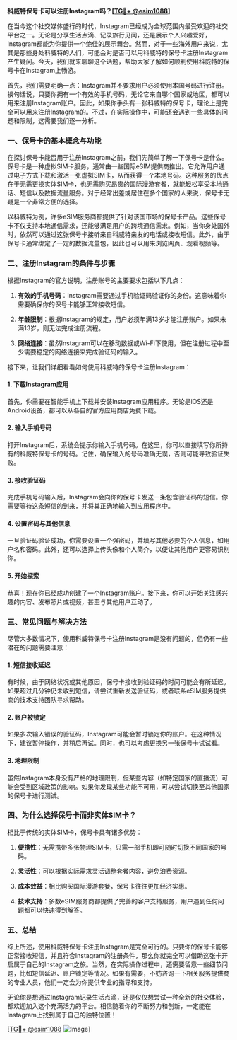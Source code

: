 **科威特保号卡可以注册Instagram吗？[[TG💪+ @esim1088](https://t.me/s/esim1088)]**

在当今这个社交媒体盛行的时代，Instagram已经成为全球范围内最受欢迎的社交平台之一。无论是分享生活点滴、记录旅行见闻，还是展示个人兴趣爱好，Instagram都能为你提供一个绝佳的展示舞台。然而，对于一些海外用户来说，尤其是那些身处科威特的人们，可能会对是否可以用科威特的保号卡注册Instagram产生疑问。今天，我们就来聊聊这个话题，帮助大家了解如何顺利使用科威特的保号卡在Instagram上畅游。

首先，我们需要明确一点：Instagram并不要求用户必须使用本国号码进行注册。换句话说，只要你拥有一个有效的手机号码，无论它来自哪个国家或地区，都可以用来注册Instagram账户。因此，如果你手头有一张科威特的保号卡，理论上是完全可以用来注册Instagram的。不过，在实际操作中，可能还会遇到一些具体的问题和限制，这需要我们逐一分析。

### **一、保号卡的基本概念与功能**

在探讨保号卡能否用于注册Instagram之前，我们先简单了解一下保号卡是什么。保号卡是一种虚拟SIM卡服务，通常由一些国际eSIM提供商推出。它允许用户通过电子方式下载和激活一张虚拟SIM卡，从而获得一个本地号码。这种服务的优点在于无需更换实体SIM卡，也无需购买昂贵的国际漫游套餐，就能轻松享受本地通话、短信以及数据流量服务。对于经常出差或居住在多个国家的人来说，保号卡无疑是一个非常方便的选择。

以科威特为例，许多eSIM服务商都提供了针对该国市场的保号卡产品。这些保号卡不仅支持本地通信需求，还能够满足用户的跨境通信需求。例如，当你身处国外时，依然可以通过这张保号卡接听来自科威特亲友的电话或接收短信。此外，由于保号卡通常绑定了一定的数据流量包，因此也可以用来浏览网页、观看视频等。

### **二、注册Instagram的条件与步骤**

根据Instagram的官方说明，注册账号的主要要求包括以下几点：

1. **有效的手机号码**：Instagram需要通过手机验证码验证你的身份。这意味着你需要确保你的保号卡能够正常接收短信。
   
2. **年龄限制**：根据Instagram的规定，用户必须年满13岁才能注册账户。如果未满13岁，则无法完成注册流程。

3. **网络连接**：虽然Instagram可以在移动数据或Wi-Fi下使用，但在注册过程中至少需要稳定的网络连接来完成验证码的输入。

接下来，让我们详细看看如何使用科威特的保号卡注册Instagram：

#### **1. 下载Instagram应用**
首先，你需要在智能手机上下载并安装Instagram应用程序。无论是iOS还是Android设备，都可以从各自的官方应用商店免费下载。

#### **2. 输入手机号码**
打开Instagram后，系统会提示你输入手机号码。在这里，你可以直接填写你所持有的科威特保号卡的号码。记住，确保输入的号码准确无误，否则可能导致验证失败。

#### **3. 接收验证码**
完成手机号码输入后，Instagram会向你的保号卡发送一条包含验证码的短信。你需要等待这条短信的到来，并将其正确地输入到应用程序中。

#### **4. 设置密码与其他信息**
一旦验证码验证成功，你需要设置一个强密码，并填写其他必要的个人信息，如用户名和密码。此外，还可以选择上传头像和个人简介，以便让其他用户更容易识别你。

#### **5. 开始探索**
恭喜！现在你已经成功创建了一个Instagram账户。接下来，你可以开始关注感兴趣的内容、发布照片或视频，甚至与其他用户互动了。

### **三、常见问题与解决方法**

尽管大多数情况下，使用科威特保号卡注册Instagram是没有问题的，但仍有一些潜在的问题需要注意：

#### **1. 短信接收延迟**
有时候，由于网络状况或其他原因，保号卡接收到验证码的时间可能会有所延迟。如果超过几分钟仍未收到短信，请尝试重新发送验证码，或者联系eSIM服务提供商的技术支持团队寻求帮助。

#### **2. 账户被锁定**
如果多次输入错误的验证码，Instagram可能会暂时锁定你的账户。在这种情况下，建议暂停操作，并稍后再试。同时，也可以考虑更换另一张保号卡试试看。

#### **3. 地理限制**
虽然Instagram本身没有严格的地理限制，但某些内容（如特定国家的直播流）可能会受到区域政策的影响。如果你发现某些功能不可用，可以尝试切换至其他国家的保号卡进行测试。

### **四、为什么选择保号卡而非实体SIM卡？**

相比于传统的实体SIM卡，保号卡具有诸多优势：

1. **便携性**：无需携带多张物理SIM卡，只需一部手机即可随时切换不同国家的号码。
   
2. **灵活性**：可以根据实际需求灵活调整套餐内容，避免浪费资源。

3. **成本效益**：相比购买国际漫游套餐，保号卡往往更加经济实惠。

4. **技术支持**：多数eSIM服务商都提供了完善的客户支持服务，用户遇到任何问题都可以快速得到解答。

### **五、总结**

综上所述，使用科威特保号卡注册Instagram是完全可行的。只要你的保号卡能够正常接收短信，并且符合Instagram的注册条件，那么你就完全可以借助这张卡开启属于自己的Instagram之旅。当然，在实际操作过程中，还需要留意一些细节问题，比如短信延迟、账户锁定等情况。如果有需要，不妨咨询一下相关服务提供商的专业人员，他们一定会为你提供专业的指导和支持。

无论你是想通过Instagram记录生活点滴，还是仅仅想尝试一种全新的社交体验，都欢迎加入这个充满活力的平台。相信随着你的不断努力和创新，一定能在Instagram上找到属于自己的独特位置！

[[TG💪+ @esim1088](https://t.me/s/esim1088) ![Image](https://i.postimg.cc/4NQfJmqS/Snipaste-2025-05-13-00-14-12.png)]